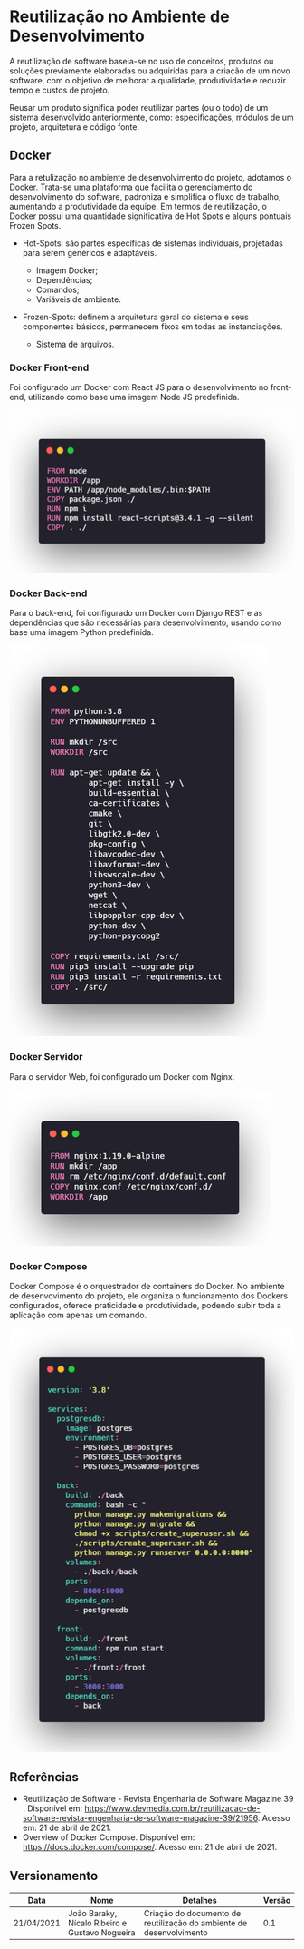 # Reutilização no Ambiente de Desenvolvimento

A reutilização de software baseia-se no uso de conceitos, produtos ou soluções previamente elaboradas ou adquiridas para a criação de um novo software, com o objetivo de melhorar a qualidade, produtividade e reduzir tempo e custos de projeto.

Reusar um produto significa poder reutilizar partes (ou o todo) de um sistema desenvolvido anteriormente, como: especificações, módulos de um projeto, arquitetura e código fonte.

## Docker

Para a retulização no ambiente de desenvolvimento do projeto, adotamos o Docker. Trata-se uma plataforma que facilita o gerenciamento do desenvolvimento do software, padroniza e simplifica o fluxo de trabalho, aumentando a produtividade da equipe. Em termos de reutilização, o Docker possui uma quantidade significativa de Hot Spots e alguns pontuais Frozen Spots.

- Hot-Spots: são partes específicas de sistemas individuais, projetadas para serem genéricos e adaptáveis.
    - Imagem Docker;
    - Dependências;
    - Comandos;
    - Variáveis de ambiente.

- Frozen-Spots: definem a arquitetura geral do sistema e seus componentes básicos, permanecem fixos em todas as instanciações.
    - Sistema de arquivos.

### Docker Front-end

Foi configurado um Docker com React JS para o desenvolvimento no front-end, utilizando como base uma imagem Node JS predefinida.

![frontend](imagens/docker_frontend.png)

### Docker Back-end

Para o back-end, foi configurado um Docker com Django REST e as dependências que são necessárias para desenvolvimento, usando como base uma imagem Python predefinida.

![backend](imagens/docker_backend.png)

### Docker Servidor

Para o servidor Web, foi configurado um Docker com Nginx.

![servidor](imagens/docker_servidor.png)

### Docker Compose

Docker Compose é o orquestrador de containers do Docker. No ambiente de desenvovimento do projeto, ele organiza o funcionamento dos Dockers configurados, oferece praticidade e produtividade, podendo subir toda a aplicação com apenas um comando.

![compose](imagens/docker_compose.png)

## Referências

- Reutilização de Software - Revista Engenharia de Software Magazine 39 . Disponível em: <https://www.devmedia.com.br/reutilizacao-de-software-revista-engenharia-de-software-magazine-39/21956>. Acesso em: 21 de abril de 2021.
- Overview of Docker Compose. Disponível em: <https://docs.docker.com/compose/>. Acesso em: 21 de abril de 2021.

## Versionamento

| Data       | Nome                                           | Detalhes                                                            | Versão |
| ---------- | ---------------------------------------------- | ------------------------------------------------------------------- | ------ |
| 21/04/2021 | João Baraky, Nícalo Ribeiro e Gustavo Nogueira | Criação do documento de reutilização do ambiente de desenvolvimento | 0.1    |
